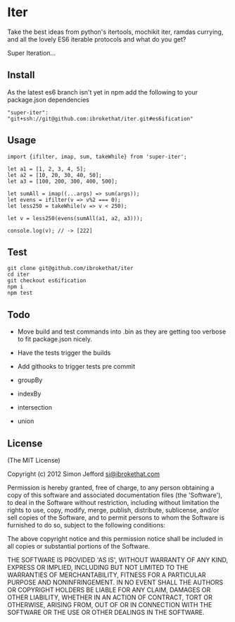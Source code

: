 # Iter

  Take the best ideas from python's itertools, mochikit iter, ramdas currying, and all the lovely ES6 iterable protocols and what do you get?

  Super Iteration...



## Install

  As the latest es6 branch isn't yet in npm add the following to your package.json dependencies

  ```
  "super-iter": "git+ssh://git@github.com:ibrokethat/iter.git#es6ification"

  ```


##  Usage

  ```
  import {ifilter, imap, sum, takeWhile} from 'super-iter';

  let a1 = [1, 2, 3, 4, 5];
  let a2 = [10, 20, 30, 40, 50];
  let a3 = [100, 200, 300, 400, 500];

  let sumAll = imap((...args) => sum(args));
  let evens = ifilter(v => v%2 === 0);
  let less250 = takeWhile(v => v < 250);

  let v = less250(evens(sumAll(a1, a2, a3)));

  console.log(v); // -> [222]

  ```

## Test

  ```
  git clone git@github.com/ibrokethat/iter
  cd iter
  git checkout es6ification
  npm i
  npm test
  ```

## Todo


  - Move build and test commands into .bin as they are getting too verbose to fit package.json nicely.
  - Have the tests trigger the builds
  - Add githooks to trigger tests pre commit


  - groupBy
  - indexBy
  - intersection
  - union



## License

(The MIT License)

Copyright (c) 2012 Simon Jefford <si@ibrokethat.com>

Permission is hereby granted, free of charge, to any person obtaining a copy of this software and
associated documentation files (the 'Software'), to deal in the Software without restriction, including
without limitation the rights to use, copy, modify, merge, publish, distribute, sublicense, and/or sell
copies of the Software, and to permit persons to whom the Software is furnished to do so, subject to the
following conditions:

The above copyright notice and this permission notice shall be included in all copies or substantial
portions of the Software.

THE SOFTWARE IS PROVIDED 'AS IS', WITHOUT WARRANTY OF ANY KIND, EXPRESS OR IMPLIED, INCLUDING BUT NOT
LIMITED TO THE WARRANTIES OF MERCHANTABILITY, FITNESS FOR A PARTICULAR PURPOSE AND NONINFRINGEMENT.
IN NO EVENT SHALL THE AUTHORS OR COPYRIGHT HOLDERS BE LIABLE FOR ANY CLAIM, DAMAGES OR OTHER LIABILITY,
WHETHER IN AN ACTION OF CONTRACT, TORT OR OTHERWISE, ARISING FROM, OUT OF OR IN CONNECTION WITH THE
SOFTWARE OR THE USE OR OTHER DEALINGS IN THE SOFTWARE.

